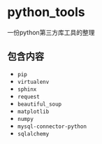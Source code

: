 # python_tools

一份python第三方库工具的整理

## 包含内容

- `pip`
- `virtualenv`
- `sphinx`
- `request`
- `beautiful_soup`
- `matplotlib`
- `numpy`
- `mysql-connector-python`
- `sqlalchemy`
